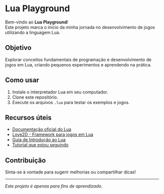 # Lua Playground

Bem-vindo ao **Lua Playground**!  
Este projeto marca o início da minha jornada no desenvolvimento de jogos utilizando a linguagem Lua.

## Objetivo

Explorar conceitos fundamentais de programação e desenvolvimento de jogos em Lua, criando pequenos experimentos e aprendendo na prática.

## Como usar

1. Instale o interpretador Lua em seu computador.
2. Clone este repositório.
3. Execute os arquivos `.lua` para testar os exemplos e jogos.

## Recursos úteis

- [Documentação oficial do Lua](https://www.lua.org/docs.html)
- [Love2D - Framework para jogos em Lua](https://love2d.org/)
- [Guia de Introdução ao Lua](https://www.lua.org/pil/)
- [Tutorial que estou seguindo](https://www.youtube.com/playlist?list=PLqPLyUreLV8DrLcLvQQ64Uz_h_JGLgGg2)

## Contribuição

Sinta-se à vontade para sugerir melhorias ou compartilhar dicas!

---

*Este projeto é apenas para fins de aprendizado.*